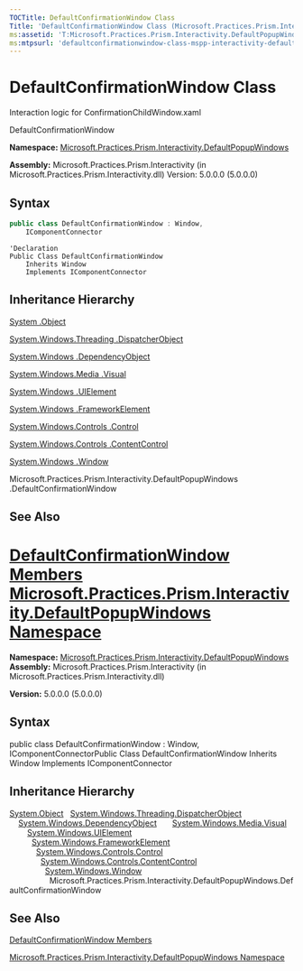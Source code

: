 ```yaml
---
TOCTitle: DefaultConfirmationWindow Class
Title: 'DefaultConfirmationWindow Class (Microsoft.Practices.Prism.Interactivity.DefaultPopupWindows)'
ms:assetid: 'T:Microsoft.Practices.Prism.Interactivity.DefaultPopupWindows.DefaultConfirmationWindow'
ms:mtpsurl: 'defaultconfirmationwindow-class-mspp-interactivity-defaultpopupwindows.md'
---
```


# DefaultConfirmationWindow Class

Interaction logic for ConfirmationChildWindow.xaml

DefaultConfirmationWindow


**Namespace:** [Microsoft.Practices.Prism.Interactivity.DefaultPopupWindows](mspp-interactivity-defaultpopupwindows-namespace.md)

**Assembly:** Microsoft.Practices.Prism.Interactivity (in Microsoft.Practices.Prism.Interactivity.dll) Version: 5.0.0.0 (5.0.0.0)

## Syntax

```C#
public class DefaultConfirmationWindow : Window,
	IComponentConnector
```

```VB
'Declaration
Public Class DefaultConfirmationWindow
	Inherits Window
	Implements IComponentConnector
```

## Inheritance Hierarchy

[System .Object](http://msdn2.microsoft.com/en-us/library/e5kfa45b)

[System.Windows.Threading .DispatcherObject](http://msdn2.microsoft.com/en-us/library/ms615925)
  
[System.Windows .DependencyObject](http://msdn2.microsoft.com/en-us/library/ms589309)
    
[System.Windows.Media .Visual](http://msdn2.microsoft.com/en-us/library/ms635637)
      
[System.Windows .UIElement](http://msdn2.microsoft.com/en-us/library/ms590078)
        
[System.Windows .FrameworkElement](http://msdn2.microsoft.com/en-us/library/ms602714)
          
[System.Windows.Controls .Control](http://msdn2.microsoft.com/en-us/library/ms609826)
            
[System.Windows.Controls .ContentControl](http://msdn2.microsoft.com/en-us/library/ms609797)
              
[System.Windows .Window](http://msdn2.microsoft.com/en-us/library/ms590112)
                
Microsoft.Practices.Prism.Interactivity.DefaultPopupWindows .DefaultConfirmationWindow

## See Also

[DefaultConfirmationWindow Members](defaultconfirmationwindow-members-mspp-interactivity-defaultpopupwindows.md)
[Microsoft.Practices.Prism.Interactivity.DefaultPopupWindows Namespace](mspp-interactivity-defaultpopupwindows-namespace.md)
=======
**Namespace:** [Microsoft.Practices.Prism.Interactivity.DefaultPopupWindows](https://msdn.microsoft.com/library/microsoft.practices.prism.interactivity.defaultpopupwindows)
**Assembly:** Microsoft.Practices.Prism.Interactivity (in Microsoft.Practices.Prism.Interactivity.dll)

**Version:** 5.0.0.0 (5.0.0.0)

## Syntax


public class DefaultConfirmationWindow : Window, IComponentConnectorPublic Class DefaultConfirmationWindow Inherits Window Implements IComponentConnector

Inheritance Hierarchy
---------------------

<span id="familyToggle"></span>[System.Object](http://msdn.microsoft.com/en-us/library/e5kfa45b)
  [System.Windows.Threading.DispatcherObject](http://msdn.microsoft.com/en-us/library/ms615925)
    [System.Windows.DependencyObject](http://msdn.microsoft.com/en-us/library/ms589309)
      [System.Windows.Media.Visual](http://msdn.microsoft.com/en-us/library/ms635637)
        [System.Windows.UIElement](http://msdn.microsoft.com/en-us/library/ms590078)
          [System.Windows.FrameworkElement](http://msdn.microsoft.com/en-us/library/ms602714)
            [System.Windows.Controls.Control](http://msdn.microsoft.com/en-us/library/ms609826)
              [System.Windows.Controls.ContentControl](http://msdn.microsoft.com/en-us/library/ms609797)
                [System.Windows.Window](http://msdn.microsoft.com/en-us/library/ms590112)
                  Microsoft.Practices.Prism.Interactivity.DefaultPopupWindows.DefaultConfirmationWindow

See Also
--------


[DefaultConfirmationWindow Members](https://msdn.microsoft.com/allmembers.t:microsoft.practices.prism.interactivity.defaultpopupwindows.defaultconfirmationwindow)

[Microsoft.Practices.Prism.Interactivity.DefaultPopupWindows Namespace](https://msdn.microsoft.com/library/microsoft.practices.prism.interactivity.defaultpopupwindows)

